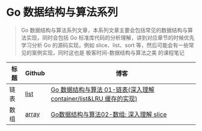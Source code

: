 # Go 数据结构与算法系列

> Go 数据结构与算法系列文章，本系列文章主要会包括常见的数据结构与算法实现，同时会包括 Go 标准库代码的分析理解，讲到对应章节的时候优先学习分析 Go 的源码实现，例如 slice、list、sort 等，然后可能会有一些常见的案例实现，同时这也是 极客时间-数据结构与算法之美 的课程笔记

| 标题 | Github    | 博客                                                                                              |
| ---- | --------- | ------------------------------------------------------------------------------------------------- |
| 链表 | [list](./01_list) | [Go 数据结构与算法 01-链表(深入理解 container/list&LRU 缓存的实现)](https://lailin.xyz/post/list.html) |
| 数组 | [array](./02_array) | [Go数据结构与算法02-数组: 深入理解 slice](https://lailin.xyz/post/array.html) |
